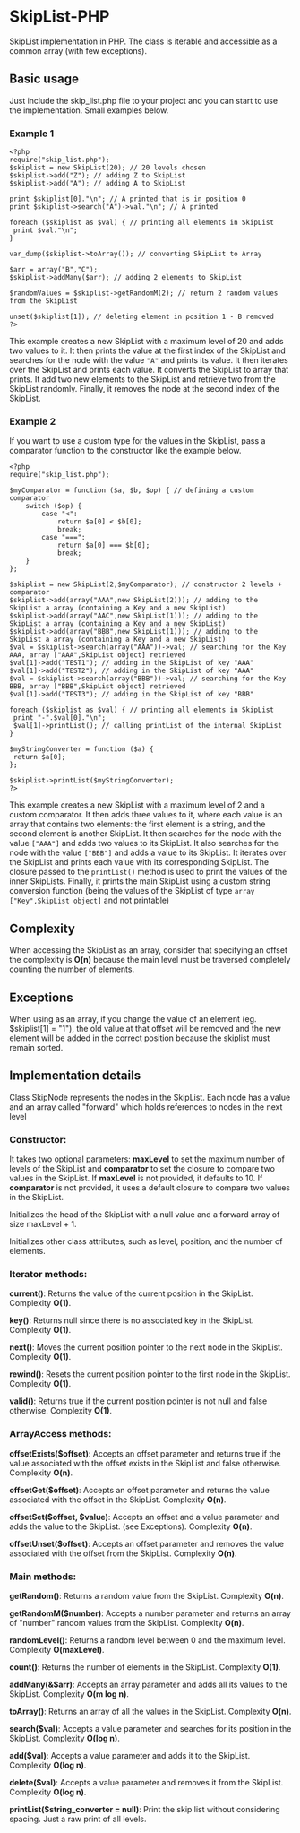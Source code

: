# SkipList-PHP
SkipList implementation in PHP. The class is iterable and accessible as a common array (with few exceptions).

## Basic usage
Just include the skip_list.php file to your project and you can start to use the implementation. Small examples below.

### Example 1
```
<?php
require("skip_list.php");
$skiplist = new SkipList(20); // 20 levels chosen
$skiplist->add("Z"); // adding Z to SkipList
$skiplist->add("A"); // adding A to SkipList

print $skiplist[0]."\n"; // A printed that is in position 0
print $skiplist->search("A")->val."\n"; // A printed

foreach ($skiplist as $val) { // printing all elements in SkipList
 print $val."\n";
}

var_dump($skiplist->toArray()); // converting SkipList to Array

$arr = array("B","C");
$skiplist->addMany($arr); // adding 2 elements to SkipList

$randomValues = $skiplist->getRandomM(2); // return 2 random values from the SkipList

unset($skiplist[1]); // deleting element in position 1 - B removed
?>
```
This example creates a new SkipList with a maximum level of 20 and adds two values to it. It then prints the value at the first index of the SkipList and searches for the node with the value `"A"` and prints its value. It then iterates over the SkipList and prints each value. It converts the SkipList to array that prints. It add two new elements to the SkipList and retrieve two from the SkipList randomly. Finally, it removes the node at the second index of the SkipList.

### Example 2

If you want to use a custom type for the values in the SkipList, pass a comparator function to the constructor like the example below.
```
<?php
require("skip_list.php");

$myComparator = function ($a, $b, $op) { // defining a custom comparator
	switch ($op) {
		case "<":
			return $a[0] < $b[0];
			break;
		case "===":
			return $a[0] === $b[0];
			break;
	}
};

$skiplist = new SkipList(2,$myComparator); // constructor 2 levels + comparator
$skiplist->add(array("AAA",new SkipList(2))); // adding to the SkipList a array (containing a Key and a new SkipList)
$skiplist->add(array("AAC",new SkipList(1))); // adding to the SkipList a array (containing a Key and a new SkipList)
$skiplist->add(array("BBB",new SkipList(1))); // adding to the SkipList a array (containing a Key and a new SkipList)
$val = $skiplist->search(array("AAA"))->val; // searching for the Key AAA, array ["AAA",SkipList object] retrieved
$val[1]->add("TEST1"); // adding in the SkipList of key "AAA"
$val[1]->add("TEST2"); // adding in the SkipList of key "AAA"
$val = $skiplist->search(array("BBB"))->val; // searching for the Key BBB, array ["BBB",SkipList object] retrieved
$val[1]->add("TEST3"); // adding in the SkipList of key "BBB"

foreach ($skiplist as $val) { // printing all elements in SkipList
 print "-".$val[0]."\n";
 $val[1]->printList(); // calling printList of the internal SkipList
}

$myStringConverter = function ($a) {
 return $a[0];
};

$skiplist->printList($myStringConverter);
?>
```
This example creates a new SkipList with a maximum level of 2 and a custom comparator. It then adds three values to it, where each value is an array that contains two elements: the first element is a string, and the second element is another SkipList. It then searches for the node with the value `["AAA"]` and adds two values to its SkipList. It also searches for the node with the value `["BBB"]` and adds a value to its SkipList. It iterates over the SkipList and prints each value with its corresponding SkipList. The closure passed to the `printList()` method is used to print the values of the inner SkipLists. Finally, it prints the main SkipList using a custom string conversion function (being the values of the SkipList of type `array ["Key",SkipList object]` and not printable)

## Complexity
When accessing the SkipList as an array, consider that specifying an offset the complexity is **O(n)** because the main level must be traversed completely counting the number of elements.

## Exceptions
When using as an array, if you change the value of an element (eg. $skiplist[1] = "1"), the old value at that offset will be removed and the new element will be added in the correct position because the skiplist must remain sorted.

## Implementation details
Class SkipNode represents the nodes in the SkipList. Each node has a value and an array called "forward" which holds references to nodes in the next level

### Constructor:
It takes two optional parameters: **maxLevel** to set the maximum number of levels of the SkipList and **comparator** to set the closure to compare two values in the SkipList. If **maxLevel** is not provided, it defaults to 10. If **comparator** is not provided, it uses a default closure to compare two values in the SkipList.

Initializes the head of the SkipList with a null value and a forward array of size maxLevel + 1.

Initializes other class attributes, such as level, position, and the number of elements.

### Iterator methods:
**current()**: Returns the value of the current position in the SkipList. Complexity **O(1)**.

**key()**: Returns null since there is no associated key in the SkipList. Complexity **O(1)**.

**next()**: Moves the current position pointer to the next node in the SkipList. Complexity **O(1)**.

**rewind()**: Resets the current position pointer to the first node in the SkipList. Complexity **O(1)**.

**valid()**: Returns true if the current position pointer is not null and false otherwise. Complexity **O(1)**.


### ArrayAccess methods:
**offsetExists($offset)**: Accepts an offset parameter and returns true if the value associated with the offset exists in the SkipList and false otherwise. Complexity **O(n)**.

**offsetGet($offset)**: Accepts an offset parameter and returns the value associated with the offset in the SkipList. Complexity **O(n)**.

**offsetSet($offset, $value)**: Accepts an offset and a value parameter and adds the value to the SkipList. (see Exceptions). Complexity **O(n)**.

**offsetUnset($offset)**: Accepts an offset parameter and removes the value associated with the offset from the SkipList. Complexity **O(n)**.


### Main methods:
**getRandom()**: Returns a random value from the SkipList. Complexity **O(n)**.

**getRandomM($number)**: Accepts a number parameter and returns an array of "number" random values from the SkipList. Complexity **O(n)**.

**randomLevel()**: Returns a random level between 0 and the maximum level. Complexity **O(maxLevel)**.

**count()**: Returns the number of elements in the SkipList. Complexity **O(1)**.

**addMany(&$arr)**: Accepts an array parameter and adds all its values to the SkipList. Complexity **O(m log n)**.

**toArray()**: Returns an array of all the values in the SkipList. Complexity **O(n)**.

**search($val)**: Accepts a value parameter and searches for its position in the SkipList. Complexity **O(log n)**.

**add($val)**: Accepts a value parameter and adds it to the SkipList. Complexity **O(log n)**.

**delete($val)**: Accepts a value parameter and removes it from the SkipList. Complexity **O(log n)**.

**printList($string_converter = null)**: Print the skip list without considering spacing. Just a raw print of all levels.
